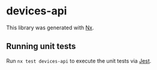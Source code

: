# devices-api

This library was generated with [Nx](https://nx.dev).

## Running unit tests

Run `nx test devices-api` to execute the unit tests via [Jest](https://jestjs.io).
